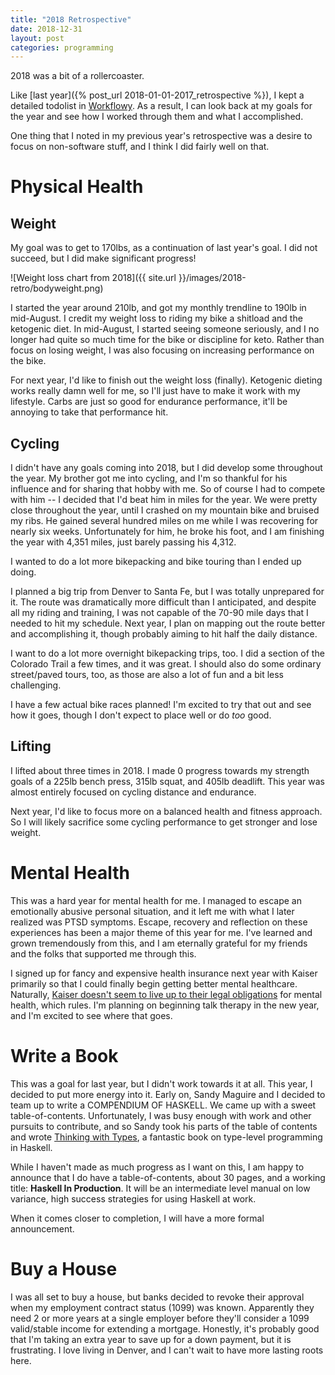 ```yaml
---
title: "2018 Retrospective"
date: 2018-12-31
layout: post
categories: programming
---
```


2018 was a bit of a rollercoaster.

Like [last year]({% post_url 2018-01-01-2017_retrospective %}), I kept a detailed todolist in [Workflowy](https://www.workflowy.com).
As a result, I can look back at my goals for the year and see how I worked through them and what I accomplished.

One thing that I noted in my previous year's retrospective was a desire to focus on non-software stuff, and I think I did fairly well on that.

# Physical Health

## Weight

My goal was to get to 170lbs, as a continuation of last year's goal.
I did not succeed, but I did make significant progress!

![Weight loss chart from 2018]({{ site.url  }}/images/2018-retro/bodyweight.png)

I started the year around 210lb, and got my monthly trendline to 190lb in mid-August.
I credit my weight loss to riding my bike a shitload and the ketogenic diet.
In mid-August, I started seeing someone seriously, and I no longer had quite so much time for the bike or discipline for keto.
Rather than focus on losing weight, I was also focusing on increasing performance on the bike.

For next year, I'd like to finish out the weight loss (finally).
Ketogenic dieting works really damn well for me, so I'll just have to make it work with my lifestyle.
Carbs are just so good for endurance performance, it'll be annoying to take that performance hit.

## Cycling

I didn't have any goals coming into 2018, but I did develop some throughout the year.
My brother got me into cycling, and I'm so thankful for his influence and for sharing that hobby with me.
So of course I had to compete with him -- I decided that I'd beat him in miles for the year.
We were pretty close throughout the year, until I crashed on my mountain bike and bruised my ribs.
He gained several hundred miles on me while I was recovering for nearly six weeks.
Unfortunately for him, he broke his foot, and I am finishing the year with 4,351 miles, just barely passing his 4,312.

I wanted to do a lot more bikepacking and bike touring than I ended up doing.

I planned a big trip from Denver to Santa Fe, but I was totally unprepared for it.
The route was dramatically more difficult than I anticipated, and despite all my riding and training, I was not capable of the 70-90 mile days that I needed to hit my schedule.
Next year, I plan on mapping out the route better and accomplishing it, though probably aiming to hit half the daily distance.

I want to do a lot more overnight bikepacking trips, too.
I did a section of the Colorado Trail a few times, and it was great.
I should also do some ordinary street/paved tours, too, as those are also a lot of fun and a bit less challenging.

I have a few actual bike races planned!
I'm excited to try that out and see how it goes, though I don't expect to place well or do *too* good.

## Lifting

I lifted about three times in 2018.
I made 0 progress towards my strength goals of a 225lb bench press, 315lb squat, and 405lb deadlift.
This year was almost entirely focused on cycling distance and endurance.

Next year, I'd like to focus more on a balanced health and fitness approach.
So I will likely sacrifice some cycling performance to get stronger and lose weight.

# Mental Health

This was a hard year for mental health for me.
I managed to escape an emotionally abusive personal situation, and it left me with what I later realized was PTSD symptoms.
Escape, recovery and reflection on these experiences has been a major theme of this year for me.
I've learned and grown tremendously from this, and I am eternally grateful for my friends and the folks that supported me through this.

I signed up for fancy and expensive health insurance next year with Kaiser primarily so that I could finally begin getting better mental healthcare.
Naturally, [Kaiser doesn't seem to live up to their legal obligations](https://www.sfchronicle.com/bayarea/article/Kaiser-mental-health-workers-to-strike-for-5-days-13452791.php) for mental health, which rules.
I'm planning on beginning talk therapy in the new year, and I'm excited to see where that goes.

# Write a Book

This was a goal for last year, but I didn't work towards it at all.
This year, I decided to put more energy into it.
Early on, Sandy Maguire and I decided to team up to write a COMPENDIUM OF HASKELL.
We came up with a sweet table-of-contents.
Unfortunately, I was busy enough with work and other pursuits to contribute, and so Sandy took his parts of the table of contents and wrote [Thinking with Types](https://leanpub.com/thinking-with-types), a fantastic book on type-level programming in Haskell.

While I haven't made as much progress as I want on this, I am happy to announce that I do have a table-of-contents, about 30 pages, and a working title: **Haskell In Production**.
It will be an intermediate level manual on low variance, high success strategies for using Haskell at work.

When it comes closer to completion, I will have a more formal announcement.

# Buy a House

I was all set to buy a house, but banks decided to revoke their approval when my employment contract status (1099) was known.
Apparently they need 2 or more years at a single employer before they'll consider a 1099 valid/stable income for extending a mortgage.
Honestly, it's probably good that I'm taking an extra year to save up for a down payment, but it is frustrating.
I love living in Denver, and I can't wait to have more lasting roots here.
